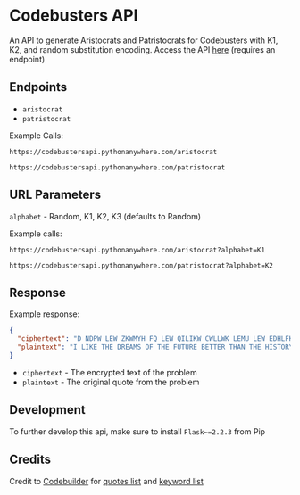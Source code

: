 # Codebusters API
An API to generate Aristocrats and Patristocrats for Codebusters with K1, K2, and random substitution
encoding. Access the API [here](https://codebustersapi.pythonanywhere.com) (requires an endpoint)

## Endpoints
* `aristocrat`
* `patristocrat`

Example Calls:
```
https://codebustersapi.pythonanywhere.com/aristocrat
```
```
https://codebustersapi.pythonanywhere.com/patristocrat
```

## URL Parameters
`alphabet` - Random, K1, K2, K3 (defaults to Random)

Example calls:
```
https://codebustersapi.pythonanywhere.com/aristocrat?alphabet=K1
```
```
https://codebustersapi.pythonanywhere.com/patristocrat?alphabet=K2
```

## Response

Example response:

```json
{
  "ciphertext": "D NDPW LEW ZKWMYH FQ LEW QILIKW CWLLWK LEMU LEW EDHLFKB FQ LEW OMHL.",
  "plaintext": "I LIKE THE DREAMS OF THE FUTURE BETTER THAN THE HISTORY OF THE PAST."
}
```

* `ciphertext` - The encrypted text of the problem
* `plaintext` - The original quote from the problem


## Development
To further develop this api, make sure to install `Flask~=2.2.3` from Pip

## Credits

Credit to [Codebuilder](https://github.com/AC01010/codebuilder) for [quotes list](quotes.txt) and
[keyword list](keywords.txt)
